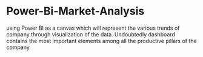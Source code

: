 # Power-Bi-Market-Analysis
using Power BI as a canvas which will represent the various trends of company through visualization of the data. Undoubtedly dashboard contains the most important elements among all the productive pillars of the company. 
